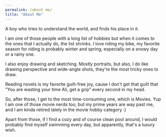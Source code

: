 ```yaml
---
permalink: /about me/
title: "About Me"
---
```


A boy who tries to understand the world, and finds his place in it. 



I am one of those people with a long list of hobbies but when it comes to the ones that I actually do, the list shrinks. I love riding my bike, my favorite
season for riding is probably winter and spring, especially on a snowy day or a rainy one. 

I also enjoy drawing and sketching. Mostly portraits, but also, I do like drawing perspective and wide-angle shots, they're the most tricky ones to draw.

Reading novels is my favorite guilt-free joy, cause I don't get that guilt that "You are wasting your time Ali, get a grip" every second in my head.

So, after those, I get to the most time-consuming one, which is Movies. Yup I am one of those movie nerds too, but my prime years are way past me, and I am
kinda retired lately in the movie hobby category :)



Apart from those, if I find a cozy and of course clean pool around, I would probably find myself swimming every day, but apparently, that's a luxury wish. 
